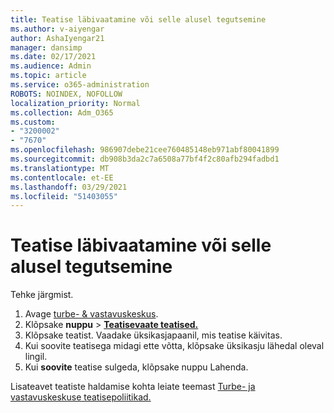 ```yaml
---
title: Teatise läbivaatamine või selle alusel tegutsemine
ms.author: v-aiyengar
author: AshaIyengar21
manager: dansimp
ms.date: 02/17/2021
ms.audience: Admin
ms.topic: article
ms.service: o365-administration
ROBOTS: NOINDEX, NOFOLLOW
localization_priority: Normal
ms.collection: Adm_O365
ms.custom:
- "3200002"
- "7670"
ms.openlocfilehash: 986907debe21cee760485148eb971abf80041899
ms.sourcegitcommit: db908b3da2c7a6508a77bf4f2c80afb294fadbd1
ms.translationtype: MT
ms.contentlocale: et-EE
ms.lasthandoff: 03/29/2021
ms.locfileid: "51403055"
---
```

# <a name="review-or-act-on-an-alert"></a>Teatise läbivaatamine või selle alusel tegutsemine

Tehke järgmist.

1. Avage [turbe- & vastavuskeskus](https://go.microsoft.com/fwlink/p/?linkid=2077143).
1. Klõpsake **nuppu**  >  **[Teatisevaate teatised.](https://go.microsoft.com/fwlink/?linkid=2103301)**
1. Klõpsake teatist. Vaadake üksikasjapaanil, mis teatise käivitas.
1. Kui soovite teatisega midagi ette võtta, klõpsake üksikasju lähedal oleval lingil.
1. Kui **soovite** teatise sulgeda, klõpsake nuppu Lahenda.

Lisateavet teatiste haldamise kohta leiate teemast [Turbe- ja vastavuskeskuse teatisepoliitikad.](https://go.microsoft.com/fwlink/?linkid=2103211)

